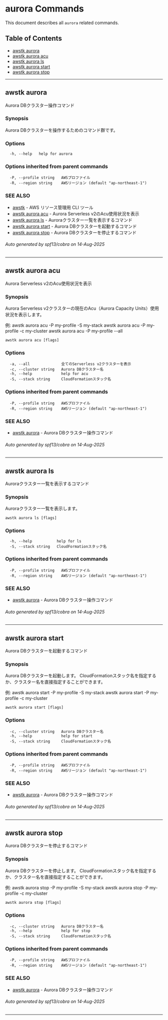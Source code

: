 # aurora Commands

This document describes all `aurora` related commands.

## Table of Contents

- [awstk aurora](#awstk-aurora)
- [awstk aurora acu](#awstk-aurora-acu)
- [awstk aurora ls](#awstk-aurora-ls)
- [awstk aurora start](#awstk-aurora-start)
- [awstk aurora stop](#awstk-aurora-stop)

---

## awstk aurora

Aurora DBクラスター操作コマンド

### Synopsis

Aurora DBクラスターを操作するためのコマンド群です。

### Options

```
  -h, --help   help for aurora
```

### Options inherited from parent commands

```
  -P, --profile string   AWSプロファイル
  -R, --region string    AWSリージョン (default "ap-northeast-1")
```

### SEE ALSO

* [awstk](README.md)	 - AWS リソース管理用 CLI ツール
* [awstk aurora acu](aurora.md#awstk-aurora-acu)	 - Aurora Serverless v2のAcu使用状況を表示
* [awstk aurora ls](aurora.md#awstk-aurora-ls)	 - Auroraクラスター一覧を表示するコマンド
* [awstk aurora start](aurora.md#awstk-aurora-start)	 - Aurora DBクラスターを起動するコマンド
* [awstk aurora stop](aurora.md#awstk-aurora-stop)	 - Aurora DBクラスターを停止するコマンド

###### Auto generated by spf13/cobra on 14-Aug-2025

---

## awstk aurora acu

Aurora Serverless v2のAcu使用状況を表示

### Synopsis

Aurora Serverless v2クラスターの現在のAcu（Aurora Capacity Units）使用状況を表示します。

例:
  awstk aurora acu -P my-profile -S my-stack
  awstk aurora acu -P my-profile -c my-cluster
  awstk aurora acu -P my-profile --all

```
awstk aurora acu [flags]
```

### Options

```
  -a, --all              全てのServerless v2クラスターを表示
  -c, --cluster string   Aurora DBクラスター名
  -h, --help             help for acu
  -S, --stack string     CloudFormationスタック名
```

### Options inherited from parent commands

```
  -P, --profile string   AWSプロファイル
  -R, --region string    AWSリージョン (default "ap-northeast-1")
```

### SEE ALSO

* [awstk aurora](aurora.md)	 - Aurora DBクラスター操作コマンド

###### Auto generated by spf13/cobra on 14-Aug-2025

---

## awstk aurora ls

Auroraクラスター一覧を表示するコマンド

### Synopsis

Auroraクラスター一覧を表示します。

```
awstk aurora ls [flags]
```

### Options

```
  -h, --help           help for ls
  -S, --stack string   CloudFormationスタック名
```

### Options inherited from parent commands

```
  -P, --profile string   AWSプロファイル
  -R, --region string    AWSリージョン (default "ap-northeast-1")
```

### SEE ALSO

* [awstk aurora](aurora.md)	 - Aurora DBクラスター操作コマンド

###### Auto generated by spf13/cobra on 14-Aug-2025

---

## awstk aurora start

Aurora DBクラスターを起動するコマンド

### Synopsis

Aurora DBクラスターを起動します。
CloudFormationスタック名を指定するか、クラスター名を直接指定することができます。

例:
  awstk aurora start -P my-profile -S my-stack
  awstk aurora start -P my-profile -c my-cluster

```
awstk aurora start [flags]
```

### Options

```
  -c, --cluster string   Aurora DBクラスター名
  -h, --help             help for start
  -S, --stack string     CloudFormationスタック名
```

### Options inherited from parent commands

```
  -P, --profile string   AWSプロファイル
  -R, --region string    AWSリージョン (default "ap-northeast-1")
```

### SEE ALSO

* [awstk aurora](aurora.md)	 - Aurora DBクラスター操作コマンド

###### Auto generated by spf13/cobra on 14-Aug-2025

---

## awstk aurora stop

Aurora DBクラスターを停止するコマンド

### Synopsis

Aurora DBクラスターを停止します。
CloudFormationスタック名を指定するか、クラスター名を直接指定することができます。

例:
  awstk aurora stop -P my-profile -S my-stack
  awstk aurora stop -P my-profile -c my-cluster

```
awstk aurora stop [flags]
```

### Options

```
  -c, --cluster string   Aurora DBクラスター名
  -h, --help             help for stop
  -S, --stack string     CloudFormationスタック名
```

### Options inherited from parent commands

```
  -P, --profile string   AWSプロファイル
  -R, --region string    AWSリージョン (default "ap-northeast-1")
```

### SEE ALSO

* [awstk aurora](aurora.md)	 - Aurora DBクラスター操作コマンド

###### Auto generated by spf13/cobra on 14-Aug-2025

---

